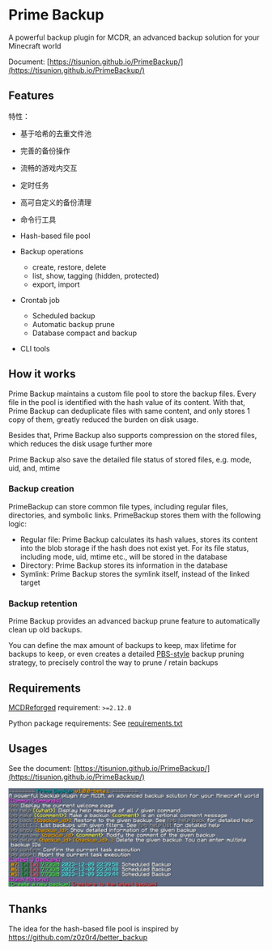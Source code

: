 # Prime Backup

A powerful backup plugin for MCDR, an advanced backup solution for your Minecraft world

Document: [https://tisunion.github.io/PrimeBackup/](https://tisunion.github.io/PrimeBackup/)

## Features

特性：

- 基于哈希的去重文件池
- 完善的备份操作
- 流畅的游戏内交互
- 定时任务
- 高可自定义的备份清理
- 命令行工具



- Hash-based file pool
- Backup operations
  - create, restore, delete
  - list, show, tagging (hidden, protected)
  - export, import
- Crontab job
  - Scheduled backup
  - Automatic backup prune
  - Database compact and backup
- CLI tools

## How it works

Prime Backup maintains a custom file pool to store the backup files. 
Every file in the pool is identified with the hash value of its content.
With that, Prime Backup can deduplicate files with same content, and only stores 1 copy of them, 
greatly reduced the burden on disk usage. 

Besides that, Prime Backup also supports compression on the stored files, 
which reduces the disk usage further more

Prime Backup also save the detailed file status of stored files, e.g. mode, uid, and, mtime

### Backup creation

PrimeBackup can store common file types, including regular files, directories, and symbolic links.
PrimeBackup stores them with the following logic:

- Regular file: Prime Backup calculates its hash values, 
  stores its content into the blob storage if the hash does not exist yet.
  For its file status, including mode, uid, mtime etc., will be stored in the database
- Directory: Prime Backup stores its information in the database
- Symlink: Prime Backup stores the symlink itself, instead of the linked target

### Backup retention

Prime Backup provides an advanced backup prune feature to automatically clean up old backups.

You can define the max amount of backups to keep, max lifetime for backups to keep,
or even creates a detailed [PBS-style](https://pbs.proxmox.com/docs/prune-simulator/)
backup pruning strategy, to precisely control the way to prune / retain backups

## Requirements

[MCDReforged](https://github.com/Fallen-Breath/MCDReforged) requirement: `>=2.12.0`

Python package requirements: See [requirements.txt](requirements.txt)

## Usages

See the document: [https://tisunion.github.io/PrimeBackup/](https://tisunion.github.io/PrimeBackup/)

![!!pb command](docs/img/pb_welcome.png)

## Thanks

The idea for the hash-based file pool is inspired by https://github.com/z0z0r4/better_backup
